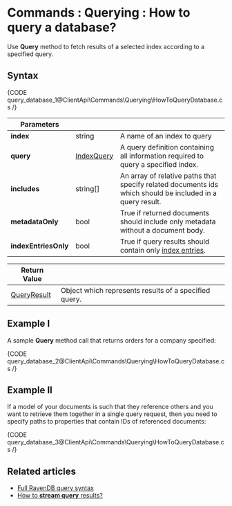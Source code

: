 # Commands : Querying : How to query a database?

Use **Query** method to fetch results of a selected index according to a specified query.

## Syntax

{CODE query_database_1@ClientApi\Commands\Querying\HowToQueryDatabase.cs /}

| Parameters | | |
| ------------- | ------------- | ----- |
| **index** | string | A name of an index to query |
| **query** | [IndexQuery]() | A query definition containing all information required to query a specified index. |
| **includes** | string[] | An array of relative paths that specify related documents ids which should be included in a query result. |
| **metadataOnly** | bool | True if returned documents should include only metadata without a document body. |
| **indexEntriesOnly** | bool | True if query results should contain only [index entries](../../../glossary/indexing#index-entry). |

| Return Value | |
| ------------- | ----- |
| [QueryResult]() | Object which represents results of a specified query. |

## Example I

A sample **Query** method call that returns orders for a company specified:

{CODE query_database_2@ClientApi\Commands\Querying\HowToQueryDatabase.cs /}

## Example II

If a model of your documents is such that they reference others and you want to retrieve them together in a single query request, then you need to specify paths to properties that contain IDs of referenced documents:

{CODE query_database_3@ClientApi\Commands\Querying\HowToQueryDatabase.cs /}

## Related articles

- [Full RavenDB query syntax](../../../indexes/querying/full-query-syntax) 
- [How to **stream query** results?](../../../client-api/commands/querying/how-to-stream-query-results)
